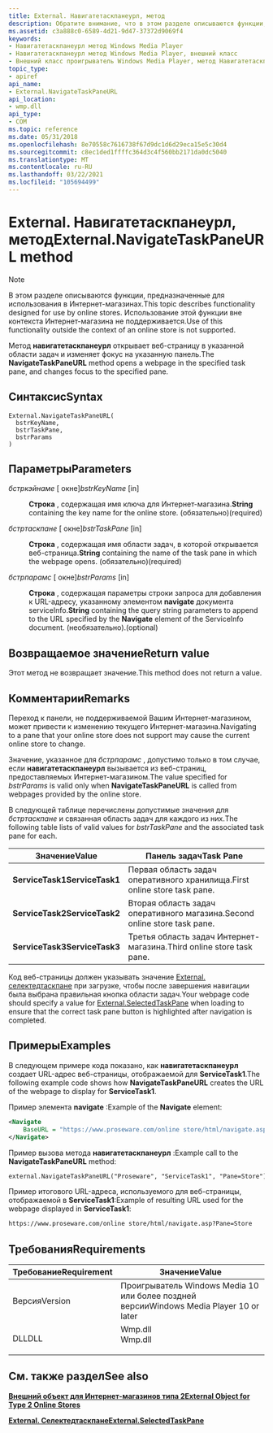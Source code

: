 ```yaml
---
title: External. Навигатетаскпанеурл, метод
description: Обратите внимание, что в этом разделе описываются функции, предназначенные для использования в Интернет-магазинах. | External. Навигатетаскпанеурл, метод
ms.assetid: c3a888c0-6589-4d21-9d47-37372d9069f4
keywords:
- Навигатетаскпанеурл метод Windows Media Player
- Навигатетаскпанеурл метод Windows Media Player, внешний класс
- Внешний класс проигрыватель Windows Media Player, метод Навигатетаскпанеурл
topic_type:
- apiref
api_name:
- External.NavigateTaskPaneURL
api_location:
- wmp.dll
api_type:
- COM
ms.topic: reference
ms.date: 05/31/2018
ms.openlocfilehash: 8e70558c7616738f67d9dc1d6d29eca15e5c30d4
ms.sourcegitcommit: c8ec1ded1ffffc364d3c4f560bb2171da0dc5040
ms.translationtype: MT
ms.contentlocale: ru-RU
ms.lasthandoff: 03/22/2021
ms.locfileid: "105694499"
---
```

# <a name="externalnavigatetaskpaneurl-method"></a><span data-ttu-id="7cf28-107">External. Навигатетаскпанеурл, метод</span><span class="sxs-lookup"><span data-stu-id="7cf28-107">External.NavigateTaskPaneURL method</span></span>

> [!Note]  
> <span data-ttu-id="7cf28-108">В этом разделе описываются функции, предназначенные для использования в Интернет-магазинах.</span><span class="sxs-lookup"><span data-stu-id="7cf28-108">This topic describes functionality designed for use by online stores.</span></span> <span data-ttu-id="7cf28-109">Использование этой функции вне контекста Интернет-магазина не поддерживается.</span><span class="sxs-lookup"><span data-stu-id="7cf28-109">Use of this functionality outside the context of an online store is not supported.</span></span>

 

<span data-ttu-id="7cf28-110">Метод **навигатетаскпанеурл** открывает веб-страницу в указанной области задач и изменяет фокус на указанную панель.</span><span class="sxs-lookup"><span data-stu-id="7cf28-110">The **NavigateTaskPaneURL** method opens a webpage in the specified task pane, and changes focus to the specified pane.</span></span>

## <a name="syntax"></a><span data-ttu-id="7cf28-111">Синтаксис</span><span class="sxs-lookup"><span data-stu-id="7cf28-111">Syntax</span></span>


```JScript
External.NavigateTaskPaneURL(
  bstrKeyName,
  bstrTaskPane,
  bstrParams
)
```



## <a name="parameters"></a><span data-ttu-id="7cf28-112">Параметры</span><span class="sxs-lookup"><span data-stu-id="7cf28-112">Parameters</span></span>

<dl> <dt>

<span data-ttu-id="7cf28-113">*бстркэйнаме* \[ окне\]</span><span class="sxs-lookup"><span data-stu-id="7cf28-113">*bstrKeyName* \[in\]</span></span>
</dt> <dd>

<span data-ttu-id="7cf28-114">**Строка** , содержащая имя ключа для Интернет-магазина.</span><span class="sxs-lookup"><span data-stu-id="7cf28-114">**String** containing the key name for the online store.</span></span> <span data-ttu-id="7cf28-115">(обязательно)</span><span class="sxs-lookup"><span data-stu-id="7cf28-115">(required)</span></span>

</dd> <dt>

<span data-ttu-id="7cf28-116">*бстртаскпане* \[ окне\]</span><span class="sxs-lookup"><span data-stu-id="7cf28-116">*bstrTaskPane* \[in\]</span></span>
</dt> <dd>

<span data-ttu-id="7cf28-117">**Строка** , содержащая имя области задач, в которой открывается веб-страница.</span><span class="sxs-lookup"><span data-stu-id="7cf28-117">**String** containing the name of the task pane in which the webpage opens.</span></span> <span data-ttu-id="7cf28-118">(обязательно)</span><span class="sxs-lookup"><span data-stu-id="7cf28-118">(required)</span></span>

</dd> <dt>

<span data-ttu-id="7cf28-119">*бстрпарамс* \[ окне\]</span><span class="sxs-lookup"><span data-stu-id="7cf28-119">*bstrParams* \[in\]</span></span>
</dt> <dd>

<span data-ttu-id="7cf28-120">**Строка** , содержащая параметры строки запроса для добавления к URL-адресу, указанному элементом **navigate** документа serviceInfo.</span><span class="sxs-lookup"><span data-stu-id="7cf28-120">**String** containing the query string parameters to append to the URL specified by the **Navigate** element of the ServiceInfo document.</span></span> <span data-ttu-id="7cf28-121">(необязательно).</span><span class="sxs-lookup"><span data-stu-id="7cf28-121">(optional)</span></span>

</dd> </dl>

## <a name="return-value"></a><span data-ttu-id="7cf28-122">Возвращаемое значение</span><span class="sxs-lookup"><span data-stu-id="7cf28-122">Return value</span></span>

<span data-ttu-id="7cf28-123">Этот метод не возвращает значение.</span><span class="sxs-lookup"><span data-stu-id="7cf28-123">This method does not return a value.</span></span>

## <a name="remarks"></a><span data-ttu-id="7cf28-124">Комментарии</span><span class="sxs-lookup"><span data-stu-id="7cf28-124">Remarks</span></span>

<span data-ttu-id="7cf28-125">Переход к панели, не поддерживаемой Вашим Интернет-магазином, может привести к изменению текущего Интернет-магазина.</span><span class="sxs-lookup"><span data-stu-id="7cf28-125">Navigating to a pane that your online store does not support may cause the current online store to change.</span></span>

<span data-ttu-id="7cf28-126">Значение, указанное для *бстрпарамс* , допустимо только в том случае, если **навигатетаскпанеурл** вызывается из веб-страниц, предоставляемых Интернет-магазином.</span><span class="sxs-lookup"><span data-stu-id="7cf28-126">The value specified for *bstrParams* is valid only when **NavigateTaskPaneURL** is called from webpages provided by the online store.</span></span>

<span data-ttu-id="7cf28-127">В следующей таблице перечислены допустимые значения для *бстртаскпане* и связанная область задач для каждого из них.</span><span class="sxs-lookup"><span data-stu-id="7cf28-127">The following table lists of valid values for *bstrTaskPane* and the associated task pane for each.</span></span>



| <span data-ttu-id="7cf28-128">Значение</span><span class="sxs-lookup"><span data-stu-id="7cf28-128">Value</span></span>            | <span data-ttu-id="7cf28-129">Панель задач</span><span class="sxs-lookup"><span data-stu-id="7cf28-129">Task Pane</span></span>                      |
|------------------|--------------------------------|
| <span data-ttu-id="7cf28-130">**ServiceTask1**</span><span class="sxs-lookup"><span data-stu-id="7cf28-130">**ServiceTask1**</span></span> | <span data-ttu-id="7cf28-131">Первая область задач оперативного хранилища.</span><span class="sxs-lookup"><span data-stu-id="7cf28-131">First online store task pane.</span></span>  |
| <span data-ttu-id="7cf28-132">**ServiceTask2**</span><span class="sxs-lookup"><span data-stu-id="7cf28-132">**ServiceTask2**</span></span> | <span data-ttu-id="7cf28-133">Вторая область задач оперативного магазина.</span><span class="sxs-lookup"><span data-stu-id="7cf28-133">Second online store task pane.</span></span> |
| <span data-ttu-id="7cf28-134">**ServiceTask3**</span><span class="sxs-lookup"><span data-stu-id="7cf28-134">**ServiceTask3**</span></span> | <span data-ttu-id="7cf28-135">Третья область задач Интернет-магазина.</span><span class="sxs-lookup"><span data-stu-id="7cf28-135">Third online store task pane.</span></span>  |



 

<span data-ttu-id="7cf28-136">Код веб-страницы должен указывать значение [External. селектедтаскпане](external-selectedtaskpane.md) при загрузке, чтобы после завершения навигации была выбрана правильная кнопка области задач.</span><span class="sxs-lookup"><span data-stu-id="7cf28-136">Your webpage code should specify a value for [External.SelectedTaskPane](external-selectedtaskpane.md) when loading to ensure that the correct task pane button is highlighted after navigation is completed.</span></span>

## <a name="examples"></a><span data-ttu-id="7cf28-137">Примеры</span><span class="sxs-lookup"><span data-stu-id="7cf28-137">Examples</span></span>

<span data-ttu-id="7cf28-138">В следующем примере кода показано, как **навигатетаскпанеурл** создает URL-адрес веб-страницы, отображаемой для **ServiceTask1**.</span><span class="sxs-lookup"><span data-stu-id="7cf28-138">The following example code shows how **NavigateTaskPaneURL** creates the URL of the webpage to display for **ServiceTask1**.</span></span>

<span data-ttu-id="7cf28-139">Пример элемента **navigate** :</span><span class="sxs-lookup"><span data-stu-id="7cf28-139">Example of the **Navigate** element:</span></span>


```XML
<Navigate
    BaseURL = "https://www.proseware.com/online store/html/navigate.asp">
</Navigate>
```



<span data-ttu-id="7cf28-140">Пример вызова метода **навигатетаскпанеурл** :</span><span class="sxs-lookup"><span data-stu-id="7cf28-140">Example call to the **NavigateTaskPaneURL** method:</span></span>


```XML
external.NavigateTaskPaneURL("Proseware", "ServiceTask1", "Pane=Store");
```



<span data-ttu-id="7cf28-141">Пример итогового URL-адреса, используемого для веб-страницы, отображаемой в **ServiceTask1**:</span><span class="sxs-lookup"><span data-stu-id="7cf28-141">Example of resulting URL used for the webpage displayed in **ServiceTask1**:</span></span>


```XML
https://www.proseware.com/online store/html/navigate.asp?Pane=Store
```



## <a name="requirements"></a><span data-ttu-id="7cf28-142">Требования</span><span class="sxs-lookup"><span data-stu-id="7cf28-142">Requirements</span></span>



| <span data-ttu-id="7cf28-143">Требование</span><span class="sxs-lookup"><span data-stu-id="7cf28-143">Requirement</span></span> | <span data-ttu-id="7cf28-144">Значение</span><span class="sxs-lookup"><span data-stu-id="7cf28-144">Value</span></span> |
|--------------------|------------------------------------------------------------------------------------|
| <span data-ttu-id="7cf28-145">Версия</span><span class="sxs-lookup"><span data-stu-id="7cf28-145">Version</span></span><br/> | <span data-ttu-id="7cf28-146">Проигрыватель Windows Media 10 или более поздней версии</span><span class="sxs-lookup"><span data-stu-id="7cf28-146">Windows Media Player 10 or later</span></span><br/>                                        |
| <span data-ttu-id="7cf28-147">DLL</span><span class="sxs-lookup"><span data-stu-id="7cf28-147">DLL</span></span><br/>     | <dl> <span data-ttu-id="7cf28-148"><dt>Wmp.dll</dt></span><span class="sxs-lookup"><span data-stu-id="7cf28-148"><dt>Wmp.dll</dt></span></span> </dl> |



## <a name="see-also"></a><span data-ttu-id="7cf28-149">См. также раздел</span><span class="sxs-lookup"><span data-stu-id="7cf28-149">See also</span></span>

<dl> <dt>

[<span data-ttu-id="7cf28-150">**Внешний объект для Интернет-магазинов типа 2**</span><span class="sxs-lookup"><span data-stu-id="7cf28-150">**External Object for Type 2 Online Stores**</span></span>](external-object-for-type-2-online-stores.md)
</dt> <dt>

[<span data-ttu-id="7cf28-151">**External. Селектедтаскпане**</span><span class="sxs-lookup"><span data-stu-id="7cf28-151">**External.SelectedTaskPane**</span></span>](external-selectedtaskpane.md)
</dt> </dl>

 

 





